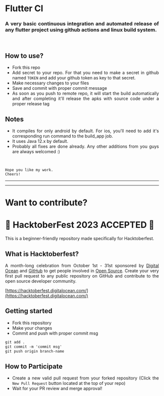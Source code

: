 <div style="text-align: justify">

# Flutter CI

### A very basic continuous integration and automated release of any flutter project using github actions and linux build system.

<br>

## How to use?
- Fork this repo
- Add secret to your repo. For that you need to make a secret in github named ```TOKEN``` and add your github token as key to that secret. 
- Make necessary changes to your files
- Save and commit with proper commit message
- As soon as you push to remote repo, it will start the build automatically and after completing it'll release the apks with source code under a proper release tag

## Notes
- It compiles for only android by default. For ios, you'll need to add it's corresponding run command to the build_app job.
- It uses Java 12.x by default.
- Probably all fixes are done already. Any other additions from you guys are always welcomed :)

<br>

```
Hope you like my work.
Cheers!
``` 
---

---

# Want to contribute?

# 🎃 HacktoberFest 2023 ACCEPTED 🎃

This is a beginner-friendly repository made specifically for Hacktoberfest.

## What is Hacktoberfest?

A month-long celebration from October 1st - 31st sponsored by [Digital Ocean](https://hacktoberfest.digitalocean.com/) and [GitHub](https://github.com/blog/2433-celebrate-open-source-this-october-with-hacktoberfest) to get people involved in [Open Source](https://github.com/open-source). Create your very first pull request to any public repository on GitHub and contribute to the open source developer community.

[https://hacktoberfest.digitalocean.com/](https://hacktoberfest.digitalocean.com/)

## Getting started

- Fork this repository
- Make your changes
- Commit and push with proper commit msg

```markdown
git add .
git commit -m 'commit msg'
git push origin branch-name
```

## How to Participate

- Create a new valid pull request from your forked repository (Click the `New Pull Request` button located at the top of your repo)
- Wait for your PR review and merge approval!
